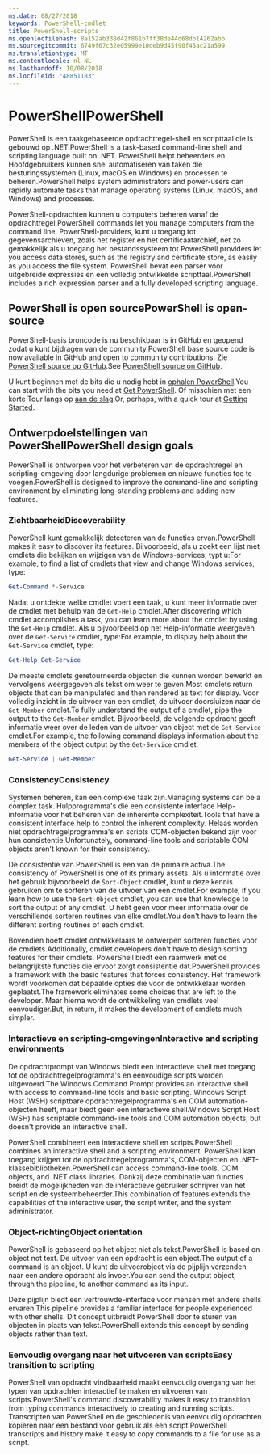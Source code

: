 ```yaml
---
ms.date: 08/27/2018
keywords: PowerShell-cmdlet
title: PowerShell-scripts
ms.openlocfilehash: 8a152ab338d42f861b7ff38de44d68db14262abb
ms.sourcegitcommit: 6749f67c32e05999e10deb9d45f90f45ac21a599
ms.translationtype: MT
ms.contentlocale: nl-NL
ms.lasthandoff: 10/08/2018
ms.locfileid: "48851183"
---
```

# <a name="powershell"></a><span data-ttu-id="05f78-103">PowerShell</span><span class="sxs-lookup"><span data-stu-id="05f78-103">PowerShell</span></span>

<span data-ttu-id="05f78-104">PowerShell is een taakgebaseerde opdrachtregel-shell en scripttaal die is gebouwd op .NET.</span><span class="sxs-lookup"><span data-stu-id="05f78-104">PowerShell is a task-based command-line shell and scripting language built on .NET.</span></span>
<span data-ttu-id="05f78-105">PowerShell helpt beheerders en Hoofdgebruikers kunnen snel automatiseren van taken die besturingssystemen (Linux, macOS en Windows) en processen te beheren.</span><span class="sxs-lookup"><span data-stu-id="05f78-105">PowerShell helps system administrators and power-users can rapidly automate tasks that manage operating systems (Linux, macOS, and Windows) and processes.</span></span>

<span data-ttu-id="05f78-106">PowerShell-opdrachten kunnen u computers beheren vanaf de opdrachtregel.</span><span class="sxs-lookup"><span data-stu-id="05f78-106">PowerShell commands let you manage computers from the command line.</span></span> <span data-ttu-id="05f78-107">PowerShell-providers, kunt u toegang tot gegevensarchieven, zoals het register en het certificaatarchief, net zo gemakkelijk als u toegang het bestandssysteem tot.</span><span class="sxs-lookup"><span data-stu-id="05f78-107">PowerShell providers let you access data stores, such as the registry and certificate store, as easily as you access the file system.</span></span> <span data-ttu-id="05f78-108">PowerShell bevat een parser voor uitgebreide expressies en een volledig ontwikkelde scripttaal.</span><span class="sxs-lookup"><span data-stu-id="05f78-108">PowerShell includes a rich expression parser and a fully developed scripting language.</span></span>

## <a name="powershell-is-open-source"></a><span data-ttu-id="05f78-109">PowerShell is open source</span><span class="sxs-lookup"><span data-stu-id="05f78-109">PowerShell is open-source</span></span>

<span data-ttu-id="05f78-110">PowerShell-basis broncode is nu beschikbaar is in GitHub en geopend zodat u kunt bijdragen van de community.</span><span class="sxs-lookup"><span data-stu-id="05f78-110">PowerShell base source code is now available in GitHub and open to community contributions.</span></span>
<span data-ttu-id="05f78-111">Zie [PowerShell source op GitHub](https://github.com/powershell/powershell).</span><span class="sxs-lookup"><span data-stu-id="05f78-111">See [PowerShell source on GitHub](https://github.com/powershell/powershell).</span></span>

<span data-ttu-id="05f78-112">U kunt beginnen met de bits die u nodig hebt in [ophalen PowerShell](https://github.com/PowerShell/PowerShell#get-powershell).</span><span class="sxs-lookup"><span data-stu-id="05f78-112">You can start with the bits you need at [Get PowerShell](https://github.com/PowerShell/PowerShell#get-powershell).</span></span>
<span data-ttu-id="05f78-113">Of misschien met een korte Tour langs op [aan de slag](https://github.com/PowerShell/PowerShell/blob/master/docs/learning-powershell).</span><span class="sxs-lookup"><span data-stu-id="05f78-113">Or, perhaps, with a quick tour at [Getting Started](https://github.com/PowerShell/PowerShell/blob/master/docs/learning-powershell).</span></span>

## <a name="powershell-design-goals"></a><span data-ttu-id="05f78-114">Ontwerpdoelstellingen van PowerShell</span><span class="sxs-lookup"><span data-stu-id="05f78-114">PowerShell design goals</span></span>

<span data-ttu-id="05f78-115">PowerShell is ontworpen voor het verbeteren van de opdrachtregel en scripting-omgeving door langdurige problemen en nieuwe functies toe te voegen.</span><span class="sxs-lookup"><span data-stu-id="05f78-115">PowerShell is designed to improve the command-line and scripting environment by eliminating long-standing problems and adding new features.</span></span>

### <a name="discoverability"></a><span data-ttu-id="05f78-116">Zichtbaarheid</span><span class="sxs-lookup"><span data-stu-id="05f78-116">Discoverability</span></span>

<span data-ttu-id="05f78-117">PowerShell kunt gemakkelijk detecteren van de functies ervan.</span><span class="sxs-lookup"><span data-stu-id="05f78-117">PowerShell makes it easy to discover its features.</span></span> <span data-ttu-id="05f78-118">Bijvoorbeeld, als u zoekt een lijst met cmdlets die bekijken en wijzigen van de Windows-services, typt u:</span><span class="sxs-lookup"><span data-stu-id="05f78-118">For example, to find a list of cmdlets that view and change Windows services, type:</span></span>

```powershell
Get-Command *-Service
```

<span data-ttu-id="05f78-119">Nadat u ontdekte welke cmdlet voert een taak, u kunt meer informatie over de cmdlet met behulp van de `Get-Help` cmdlet.</span><span class="sxs-lookup"><span data-stu-id="05f78-119">After discovering which cmdlet accomplishes a task, you can learn more about the cmdlet by using the `Get-Help` cmdlet.</span></span> <span data-ttu-id="05f78-120">Als u bijvoorbeeld op het Help-informatie weergeven over de `Get-Service` cmdlet, type:</span><span class="sxs-lookup"><span data-stu-id="05f78-120">For example, to display help about the `Get-Service` cmdlet, type:</span></span>

```powershell
Get-Help Get-Service
```

<span data-ttu-id="05f78-121">De meeste cmdlets geretourneerde objecten die kunnen worden bewerkt en vervolgens weergegeven als tekst om weer te geven.</span><span class="sxs-lookup"><span data-stu-id="05f78-121">Most cmdlets return objects that can be manipulated and then rendered as text for display.</span></span> <span data-ttu-id="05f78-122">Voor volledig inzicht in de uitvoer van een cmdlet, de uitvoer doorsluizen naar de `Get-Member` cmdlet.</span><span class="sxs-lookup"><span data-stu-id="05f78-122">To fully understand the output of a cmdlet, pipe the output to the `Get-Member` cmdlet.</span></span> <span data-ttu-id="05f78-123">Bijvoorbeeld, de volgende opdracht geeft informatie weer over de leden van de uitvoer van object met de `Get-Service` cmdlet.</span><span class="sxs-lookup"><span data-stu-id="05f78-123">For example, the following command displays information about the members of the object output by the `Get-Service` cmdlet.</span></span>

```powershell
Get-Service | Get-Member
```

### <a name="consistency"></a><span data-ttu-id="05f78-124">Consistency</span><span class="sxs-lookup"><span data-stu-id="05f78-124">Consistency</span></span>

<span data-ttu-id="05f78-125">Systemen beheren, kan een complexe taak zijn.</span><span class="sxs-lookup"><span data-stu-id="05f78-125">Managing systems can be a complex task.</span></span> <span data-ttu-id="05f78-126">Hulpprogramma's die een consistente interface Help-informatie voor het beheren van de inherente complexiteit.</span><span class="sxs-lookup"><span data-stu-id="05f78-126">Tools that have a consistent interface help to control the inherent complexity.</span></span> <span data-ttu-id="05f78-127">Helaas worden niet opdrachtregelprogramma's en scripts COM-objecten bekend zijn voor hun consistentie.</span><span class="sxs-lookup"><span data-stu-id="05f78-127">Unfortunately, command-line tools and scriptable COM objects aren't known for their consistency.</span></span>

<span data-ttu-id="05f78-128">De consistentie van PowerShell is een van de primaire activa.</span><span class="sxs-lookup"><span data-stu-id="05f78-128">The consistency of PowerShell is one of its primary assets.</span></span> <span data-ttu-id="05f78-129">Als u informatie over het gebruik bijvoorbeeld de `Sort-Object` cmdlet, kunt u deze kennis gebruiken om te sorteren van de uitvoer van een cmdlet.</span><span class="sxs-lookup"><span data-stu-id="05f78-129">For example, if you learn how to use the `Sort-Object` cmdlet, you can use that knowledge to sort the output of any cmdlet.</span></span> <span data-ttu-id="05f78-130">U hebt geen voor meer informatie over de verschillende sorteren routines van elke cmdlet.</span><span class="sxs-lookup"><span data-stu-id="05f78-130">You don't have to learn the different sorting routines of each cmdlet.</span></span>

<span data-ttu-id="05f78-131">Bovendien hoeft cmdlet ontwikkelaars te ontwerpen sorteren functies voor de cmdlets.</span><span class="sxs-lookup"><span data-stu-id="05f78-131">Additionally, cmdlet developers don't have to design sorting features for their cmdlets.</span></span> <span data-ttu-id="05f78-132">PowerShell biedt een raamwerk met de belangrijkste functies die ervoor zorgt consistentie dat.</span><span class="sxs-lookup"><span data-stu-id="05f78-132">PowerShell provides a framework with the basic features that forces consistency.</span></span> <span data-ttu-id="05f78-133">Het framework wordt voorkomen dat bepaalde opties die voor de ontwikkelaar worden geplaatst.</span><span class="sxs-lookup"><span data-stu-id="05f78-133">The framework eliminates some choices that are left to the developer.</span></span> <span data-ttu-id="05f78-134">Maar hierna wordt de ontwikkeling van cmdlets veel eenvoudiger.</span><span class="sxs-lookup"><span data-stu-id="05f78-134">But, in return, it makes the development of cmdlets much simpler.</span></span>

### <a name="interactive-and-scripting-environments"></a><span data-ttu-id="05f78-135">Interactieve en scripting-omgevingen</span><span class="sxs-lookup"><span data-stu-id="05f78-135">Interactive and scripting environments</span></span>

<span data-ttu-id="05f78-136">De opdrachtprompt van Windows biedt een interactieve shell met toegang tot de opdrachtregelprogramma's en eenvoudige scripts worden uitgevoerd.</span><span class="sxs-lookup"><span data-stu-id="05f78-136">The Windows Command Prompt provides an interactive shell with access to command-line tools and basic scripting.</span></span> <span data-ttu-id="05f78-137">Windows Script Host (WSH) scriptbare opdrachtregelprogramma's en COM automation-objecten heeft, maar biedt geen een interactieve shell.</span><span class="sxs-lookup"><span data-stu-id="05f78-137">Windows Script Host (WSH) has scriptable command-line tools and COM automation objects, but doesn't provide an interactive shell.</span></span>

<span data-ttu-id="05f78-138">PowerShell combineert een interactieve shell en scripts.</span><span class="sxs-lookup"><span data-stu-id="05f78-138">PowerShell combines an interactive shell and a scripting environment.</span></span> <span data-ttu-id="05f78-139">PowerShell kan toegang krijgen tot de opdrachtregelprogramma's, COM-objecten en .NET-klassebibliotheken.</span><span class="sxs-lookup"><span data-stu-id="05f78-139">PowerShell can access command-line tools, COM objects, and .NET class libraries.</span></span> <span data-ttu-id="05f78-140">Dankzij deze combinatie van functies breidt de mogelijkheden van de interactieve gebruiker schrijver van het script en de systeembeheerder.</span><span class="sxs-lookup"><span data-stu-id="05f78-140">This combination of features extends the capabilities of the interactive user, the script writer, and the system administrator.</span></span>

### <a name="object-orientation"></a><span data-ttu-id="05f78-141">Object-richting</span><span class="sxs-lookup"><span data-stu-id="05f78-141">Object orientation</span></span>

<span data-ttu-id="05f78-142">PowerShell is gebaseerd op het object niet als tekst.</span><span class="sxs-lookup"><span data-stu-id="05f78-142">PowerShell is based on object not text.</span></span> <span data-ttu-id="05f78-143">De uitvoer van een opdracht is een object.</span><span class="sxs-lookup"><span data-stu-id="05f78-143">The output of a command is an object.</span></span> <span data-ttu-id="05f78-144">U kunt de uitvoerobject via de pijplijn verzenden naar een andere opdracht als invoer.</span><span class="sxs-lookup"><span data-stu-id="05f78-144">You can send the output object, through the pipeline, to another command as its input.</span></span>

<span data-ttu-id="05f78-145">Deze pijplijn biedt een vertrouwde-interface voor mensen met andere shells ervaren.</span><span class="sxs-lookup"><span data-stu-id="05f78-145">This pipeline provides a familiar interface for people experienced with other shells.</span></span> <span data-ttu-id="05f78-146">Dit concept uitbreidt PowerShell door te sturen van objecten in plaats van tekst.</span><span class="sxs-lookup"><span data-stu-id="05f78-146">PowerShell extends this concept by sending objects rather than text.</span></span>

### <a name="easy-transition-to-scripting"></a><span data-ttu-id="05f78-147">Eenvoudig overgang naar het uitvoeren van scripts</span><span class="sxs-lookup"><span data-stu-id="05f78-147">Easy transition to scripting</span></span>

<span data-ttu-id="05f78-148">PowerShell van opdracht vindbaarheid maakt eenvoudig overgang van het typen van opdrachten interactief te maken en uitvoeren van scripts.</span><span class="sxs-lookup"><span data-stu-id="05f78-148">PowerShell's command discoverability makes it easy to transition from typing commands interactively to creating and running scripts.</span></span> <span data-ttu-id="05f78-149">Transcripten van PowerShell en de geschiedenis van eenvoudig opdrachten kopiëren naar een bestand voor gebruik als een script.</span><span class="sxs-lookup"><span data-stu-id="05f78-149">PowerShell transcripts and history make it easy to copy commands to a file for use as a script.</span></span>
